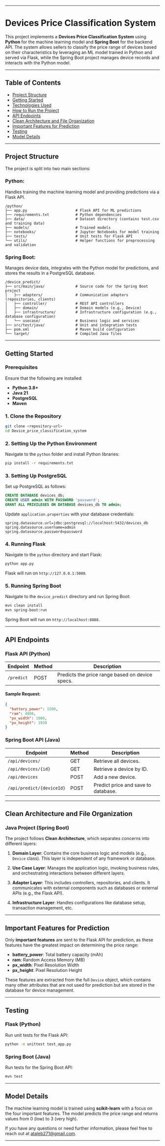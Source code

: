 

---

# Devices Price Classification System

This project implements a **Devices Price Classification System** using **Python** for the machine learning model and **Spring Boot** for the backend API. The system allows sellers to classify the price range of devices based on their characteristics by leveraging an ML model trained in Python and served via Flask, while the Spring Boot project manages device records and interacts with the Python model.

---

## Table of Contents
- [Project Structure](#project-structure)
- [Getting Started](#getting-started)
- [Technologies Used](#technologies-used)
- [How to Run the Project](#how-to-run-the-project)
- [API Endpoints](#api-endpoints)
- [Clean Architecture and File Organization](#clean-architecture-and-file-organization)
- [Important Features for Prediction](#important-features-for-prediction)
- [Testing](#testing)
- [Model Details](#model-details)

---

## Project Structure

The project is split into two main sections:

### Python:
Handles training the machine learning model and providing predictions via a Flask API.

```
/python/
├── app.py                      # Flask API for ML predictions
├── requirements.txt            # Python dependencies
├── data/                       # Dataset directory (contains test.csv and training data)
├── models/                     # Trained models
├── notebooks/                  # Jupyter Notebooks for model training
├── tests/                      # Unit tests for Flask API
└── utils/                      # Helper functions for preprocessing and validation
```

### Spring Boot:
Manages device data, integrates with the Python model for predictions, and stores the results in a PostgreSQL database.

```
/device_predict/
├── src/main/java/              # Source code for the Spring Boot project
│   ├── adapters/               # Communication adapters (repositories, clients)
│   ├── controller/             # REST API controllers
│   ├── domain/                 # Domain models (e.g., Device)
│   ├── infrastructure/         # Infrastructure configuration (e.g., database configuration)
│   └── usecase/                # Business logic and services
├── src/test/java/              # Unit and integration tests
├── pom.xml                     # Maven build configuration
└── target/                     # Compiled Java files
```

---

## Getting Started

### Prerequisites

Ensure that the following are installed:
- **Python 3.8+**
- **Java 21**
- **PostgreSQL**
- **Maven**

### 1. Clone the Repository

```bash
git clone <repository-url>
cd Device_price_classification_system
```

### 2. Setting Up the Python Environment

Navigate to the `python` folder and install Python libraries:

```bash
pip install -r requirements.txt
```

### 3. Setting Up PostgreSQL

Set up PostgreSQL as follows:

```sql
CREATE DATABASE devices_db;
CREATE USER admin WITH PASSWORD 'password';
GRANT ALL PRIVILEGES ON DATABASE devices_db TO admin;
```

Update `application.properties` with your database credentials:

```properties
spring.datasource.url=jdbc:postgresql://localhost:5432/devices_db
spring.datasource.username=admin
spring.datasource.password=password
```

### 4. Running Flask

Navigate to the `python` directory and start Flask:

```bash
python app.py
```

Flask will run on `http://127.0.0.1:5000`.

### 5. Running Spring Boot

Navigate to the `device_predict` directory and run Spring Boot:

```bash
mvn clean install
mvn spring-boot:run
```

Spring Boot will run on `http://localhost:8888`.

---

## API Endpoints

### Flask API (Python)

| Endpoint           | Method | Description                        |
|--------------------|--------|------------------------------------|
| `/predict`         | POST   | Predicts the price range based on device specs. |

#### Sample Request:

```json
{
  "battery_power": 1500,
  "ram": 4096,
  "px_width": 1080,
  "px_height": 1920
}
```

### Spring Boot API (Java)

| Endpoint                | Method | Description                        |
|-------------------------|--------|------------------------------------|
| `/api/devices/`          | GET    | Retrieve all devices.              |
| `/api/devices/{id}`      | GET    | Retrieve a device by ID.           |
| `/api/devices`           | POST   | Add a new device.                  |
| `/api/predict/{deviceId}`| POST   | Predict price and save to database. |

---

## Clean Architecture and File Organization

### Java Project (Spring Boot)

The project follows **Clean Architecture**, which separates concerns into different layers:

1. **Domain Layer**:
   Contains the core business logic and models (e.g., `Device` class). This layer is independent of any framework or database. 

2. **Use Case Layer**:
   Manages the application logic, invoking business rules, and orchestrating interactions between different layers.

3. **Adapter Layer**:
   This includes controllers, repositories, and clients. It communicates with external components such as databases or external APIs (e.g., the Flask API).

4. **Infrastructure Layer**:
   Handles configurations like database setup, transaction management, etc.

---

## Important Features for Prediction

Only **important features** are sent to the Flask API for prediction, as these features have the greatest impact on determining the price range:

- **battery_power**: Total battery capacity (mAh)
- **ram**: Random Access Memory (MB)
- **px_width**: Pixel Resolution Width
- **px_height**: Pixel Resolution Height

These features are extracted from the full `Device` object, which contains many other attributes that are not used for prediction but are stored in the database for device management.

---

## Testing

### Flask (Python)
Run unit tests for the Flask API:

```bash
python -m unittest test_app.py
```

### Spring Boot (Java)
Run tests for the Spring Boot API:

```bash
mvn test
```

---

## Model Details

The machine learning model is trained using **scikit-learn** with a focus on the four important features. The model predicts the price range and returns values from 0 (low) to 3 (very high).

If you have any questions or need further information, please feel free to reach out at [ataleb271@gmail.com](mailto:ataleb271@gmail.com).

---
